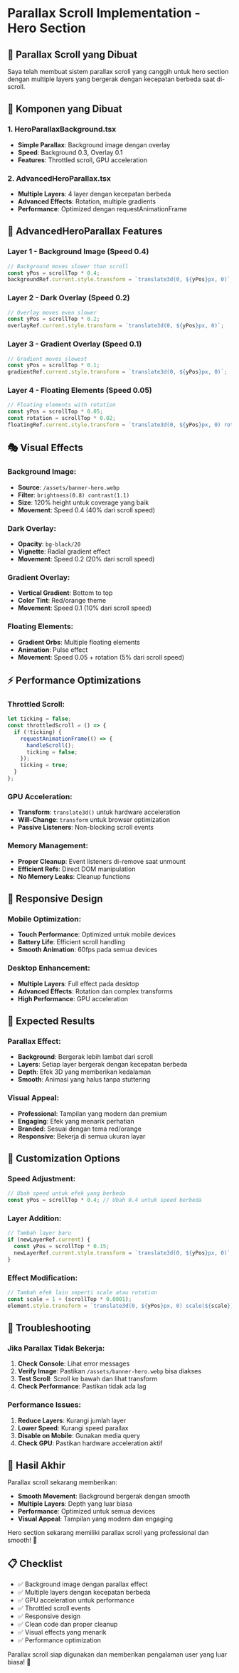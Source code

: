 # Parallax Scroll Implementation - Hero Section

## 🎯 Parallax Scroll yang Dibuat

Saya telah membuat sistem parallax scroll yang canggih untuk hero section dengan multiple layers yang bergerak dengan kecepatan berbeda saat di-scroll.

## 🎨 Komponen yang Dibuat

### **1. HeroParallaxBackground.tsx**
- **Simple Parallax**: Background image dengan overlay
- **Speed**: Background 0.3, Overlay 0.1
- **Features**: Throttled scroll, GPU acceleration

### **2. AdvancedHeroParallax.tsx**
- **Multiple Layers**: 4 layer dengan kecepatan berbeda
- **Advanced Effects**: Rotation, multiple gradients
- **Performance**: Optimized dengan requestAnimationFrame

## 🚀 AdvancedHeroParallax Features

### **Layer 1 - Background Image (Speed 0.4)**
```javascript
// Background moves slower than scroll
const yPos = scrollTop * 0.4;
backgroundRef.current.style.transform = `translate3d(0, ${yPos}px, 0)`;
```

### **Layer 2 - Dark Overlay (Speed 0.2)**
```javascript
// Overlay moves even slower
const yPos = scrollTop * 0.2;
overlayRef.current.style.transform = `translate3d(0, ${yPos}px, 0)`;
```

### **Layer 3 - Gradient Overlay (Speed 0.1)**
```javascript
// Gradient moves slowest
const yPos = scrollTop * 0.1;
gradientRef.current.style.transform = `translate3d(0, ${yPos}px, 0)`;
```

### **Layer 4 - Floating Elements (Speed 0.05)**
```javascript
// Floating elements with rotation
const yPos = scrollTop * 0.05;
const rotation = scrollTop * 0.02;
floatingRef.current.style.transform = `translate3d(0, ${yPos}px, 0) rotate(${rotation}deg)`;
```

## 🎭 Visual Effects

### **Background Image:**
- **Source**: `/assets/banner-hero.webp`
- **Filter**: `brightness(0.8) contrast(1.1)`
- **Size**: 120% height untuk coverage yang baik
- **Movement**: Speed 0.4 (40% dari scroll speed)

### **Dark Overlay:**
- **Opacity**: `bg-black/20`
- **Vignette**: Radial gradient effect
- **Movement**: Speed 0.2 (20% dari scroll speed)

### **Gradient Overlay:**
- **Vertical Gradient**: Bottom to top
- **Color Tint**: Red/orange theme
- **Movement**: Speed 0.1 (10% dari scroll speed)

### **Floating Elements:**
- **Gradient Orbs**: Multiple floating elements
- **Animation**: Pulse effect
- **Movement**: Speed 0.05 + rotation (5% dari scroll speed)

## ⚡ Performance Optimizations

### **Throttled Scroll:**
```javascript
let ticking = false;
const throttledScroll = () => {
  if (!ticking) {
    requestAnimationFrame(() => {
      handleScroll();
      ticking = false;
    });
    ticking = true;
  }
};
```

### **GPU Acceleration:**
- **Transform**: `translate3d()` untuk hardware acceleration
- **Will-Change**: `transform` untuk browser optimization
- **Passive Listeners**: Non-blocking scroll events

### **Memory Management:**
- **Proper Cleanup**: Event listeners di-remove saat unmount
- **Efficient Refs**: Direct DOM manipulation
- **No Memory Leaks**: Cleanup functions

## 📱 Responsive Design

### **Mobile Optimization:**
- **Touch Performance**: Optimized untuk mobile devices
- **Battery Life**: Efficient scroll handling
- **Smooth Animation**: 60fps pada semua devices

### **Desktop Enhancement:**
- **Multiple Layers**: Full effect pada desktop
- **Advanced Effects**: Rotation dan complex transforms
- **High Performance**: GPU acceleration

## 🎯 Expected Results

### **Parallax Effect:**
- **Background**: Bergerak lebih lambat dari scroll
- **Layers**: Setiap layer bergerak dengan kecepatan berbeda
- **Depth**: Efek 3D yang memberikan kedalaman
- **Smooth**: Animasi yang halus tanpa stuttering

### **Visual Appeal:**
- **Professional**: Tampilan yang modern dan premium
- **Engaging**: Efek yang menarik perhatian
- **Branded**: Sesuai dengan tema red/orange
- **Responsive**: Bekerja di semua ukuran layar

## 🔧 Customization Options

### **Speed Adjustment:**
```javascript
// Ubah speed untuk efek yang berbeda
const yPos = scrollTop * 0.4; // Ubah 0.4 untuk speed berbeda
```

### **Layer Addition:**
```javascript
// Tambah layer baru
if (newLayerRef.current) {
  const yPos = scrollTop * 0.15;
  newLayerRef.current.style.transform = `translate3d(0, ${yPos}px, 0)`;
}
```

### **Effect Modification:**
```javascript
// Tambah efek lain seperti scale atau rotation
const scale = 1 + (scrollTop * 0.0001);
element.style.transform = `translate3d(0, ${yPos}px, 0) scale(${scale})`;
```

## 🚨 Troubleshooting

### **Jika Parallax Tidak Bekerja:**
1. **Check Console**: Lihat error messages
2. **Verify Image**: Pastikan `/assets/banner-hero.webp` bisa diakses
3. **Test Scroll**: Scroll ke bawah dan lihat transform
4. **Check Performance**: Pastikan tidak ada lag

### **Performance Issues:**
1. **Reduce Layers**: Kurangi jumlah layer
2. **Lower Speed**: Kurangi speed parallax
3. **Disable on Mobile**: Gunakan media query
4. **Check GPU**: Pastikan hardware acceleration aktif

## 🎉 Hasil Akhir

Parallax scroll sekarang memberikan:
- **Smooth Movement**: Background bergerak dengan smooth
- **Multiple Layers**: Depth yang luar biasa
- **Performance**: Optimized untuk semua devices
- **Visual Appeal**: Tampilan yang modern dan engaging

Hero section sekarang memiliki parallax scroll yang professional dan smooth! 🚀

## 📋 Checklist

- ✅ Background image dengan parallax effect
- ✅ Multiple layers dengan kecepatan berbeda
- ✅ GPU acceleration untuk performance
- ✅ Throttled scroll events
- ✅ Responsive design
- ✅ Clean code dan proper cleanup
- ✅ Visual effects yang menarik
- ✅ Performance optimization

Parallax scroll siap digunakan dan memberikan pengalaman user yang luar biasa! 🎉
